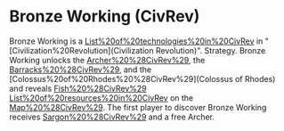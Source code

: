 # Bronze Working (CivRev)

Bronze Working is a [List%20of%20technologies%20in%20CivRev](technology) in "[Civilization%20Revolution](Civilization Revolution)".
Strategy.
Bronze Working unlocks the [Archer%20%28CivRev%29](Archer), the [Barracks%20%28CivRev%29](Barracks), and the [Colossus%20of%20Rhodes%20%28CivRev%29](Colossus of Rhodes) and reveals [Fish%20%28CivRev%29](Fish) [List%20of%20resources%20in%20CivRev](resources) on the [Map%20%28CivRev%29](map). The first player to discover Bronze Working receives [Sargon%20%28CivRev%29](Sargon) and a free Archer.